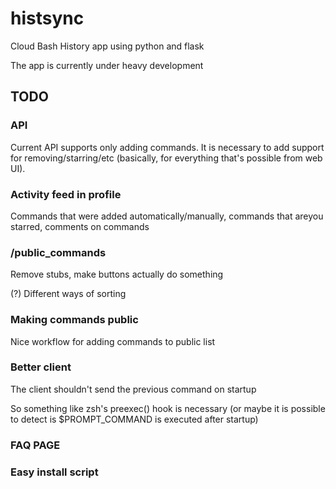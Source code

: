 # histsync

Cloud Bash History app using python and flask

The app is currently under heavy development

## TODO

### API

Current API supports only adding commands. It is necessary to add support for removing/starring/etc (basically, for everything that's possible from web UI).

### Activity feed in profile

Commands that were added automatically/manually, commands that areyou starred, comments on commands

### /public_commands 

Remove stubs, make buttons actually do something

(?) Different ways of sorting

### Making commands public

Nice workflow for adding commands to public list

### Better client

The client shouldn't send the previous command on startup

So something like zsh's preexec() hook is necessary (or maybe it is possible to detect is $PROMPT_COMMAND is executed after startup)

### FAQ PAGE

### Easy install script
